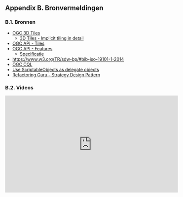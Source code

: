 ﻿## Appendix B. Bronvermeldingen

### B.1. Bronnen

- [OGC 3D Tiles](https://docs.ogc.org/cs/22-025r4/22-025r4.html)
    - [3D Tiles - Implicit tiling in detail](https://github.com/CesiumGS/3d-tiles/blob/main/specification/ImplicitTiling/README.adoc)
- [OGC API - Tiles](https://ogcapi.ogc.org/tiles/)
- [OGC API - Features](https://ogcapi.ogc.org/features/)
    - [Specificatie](https://docs.ogc.org/is/17-069r4/17-069r4.html)
- https://www.w3.org/TR/sdw-bp/#bib-iso-19101-1-2014
- [OGC CQL](https://portal.ogc.org/files/96288)
- [Use ScriptableObjects as delegate objects](https://unity.com/how-to/scriptableobjects-delegate-objects#pluggable-behavior)
- [Refactoring Guru - Strategy Design Pattern](https://refactoring.guru/design-patterns/strategy)

### B.2. Videos

<iframe width="560" height="315" src="https://www.youtube-nocookie.com/embed/vxZx_PXo-yo?si=pgOyWeNfyCOwaNDJ" title="YouTube video player" frameborder="0" allow="accelerometer; autoplay; clipboard-write; encrypted-media; gyroscope; picture-in-picture; web-share" referrerpolicy="strict-origin-when-cross-origin" allowfullscreen></iframe>

